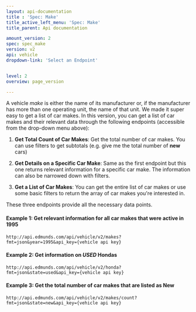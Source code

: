 ```yaml
---
layout: api-documentation
title : 'Spec: Make'
title_active_left_menu: 'Spec: Make'
title_parent: Api documentation

amount_version: 2
spec: spec_make
version: v2
api: vehicle
dropdown-link: 'Select an Endpoint'


level: 2
overview: page_version

---
```


<div class="info-message">

A vehicle <i>make</i> is either the name of its manufacturer or, if the manufacturer has more than one operating unit, the name of that unit. We made it super easy to get a list of car makes. In this version, you can get a list of car makes and their relevant data through the following endpoints (accessible from the drop-down menu above):

</div>

1. **Get Total Count of Car Makes**: Get the total number of car makes. You can use filters to get subtotals (e.g. give me the total number of __new__ cars)

2. **Get Details on a Specific Car Make**: Same as the first endpoint but this one returns relevant information for a specific car make. The information can also be narrowed down with filters.

3. **Get a List of Car Makes**: You can get the entire list of car makes or use some basic filters to return the array of car makes you're interested in.

These three endpoints provide all the necessary data points.

#### Example 1: Get relevant information for all car makes that were active in 1995

	http://api.edmunds.com/api/vehicle/v2/makes?fmt=json&year=1995&api_key={vehicle api key}

#### Example 2: Get information on _USED_ Hondas

	http://api.edmunds.com/api/vehicle/v2/honda?fmt=json&state=used&api_key={vehicle api key}

#### Example 3: Get the total number of car makes that are listed as __New__

	http://api.edmunds.com/api/vehicle/v2/makes/count?fmt=json&state=new&api_key={vehicle api key}